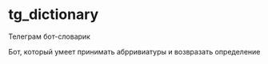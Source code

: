 # tg_dictionary
Телеграм бот-словарик

Бот, который умеет принимать абрривиатуры и возвразать определение
